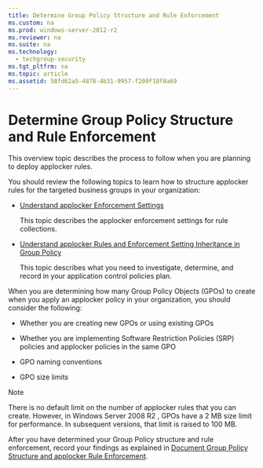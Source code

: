 ```yaml
---
title: Determine Group Policy Structure and Rule Enforcement
ms.custom: na
ms.prod: windows-server-2012-r2
ms.reviewer: na
ms.suite: na
ms.technology: 
  - techgroup-security
ms.tgt_pltfrm: na
ms.topic: article
ms.assetid: 58fd62a5-4878-4b31-9957-f209f18f8a69
---
```

# Determine Group Policy Structure and Rule Enforcement
This overview topic describes the process to follow when you are planning to deploy applocker rules.

You should review the following topics to learn how to structure applocker rules for the targeted business groups in your organization:

-   [Understand applocker Enforcement Settings]()

    This topic describes the applocker enforcement settings for rule collections.

-   [Understand applocker Rules and Enforcement Setting Inheritance in Group Policy](understand-applocker-rules-enforcement-setting-inheritance-group-policy.md)

    This topic describes what you need to investigate, determine, and record in your application control policies plan.

When you are determining how many Group Policy Objects \(GPOs\) to create when you apply an applocker policy in your organization, you should consider the following:

-   Whether you are creating new GPOs or using existing GPOs

-   Whether you are implementing Software Restriction Policies \(SRP\) policies and applocker policies in the same GPO

-   GPO naming conventions

-   GPO size limits

> [!NOTE]
> There is no default limit on the number of applocker rules that you can create. However, in  Windows Server 2008 R2 , GPOs have a 2 MB size limit for performance. In subsequent versions, that limit is raised to 100 MB.

After you have determined your Group Policy structure and rule enforcement, record your findings as explained in [Document Group Policy Structure and applocker Rule Enforcement](document-group-policy-structure-applocker-rule-enforcement.md).


